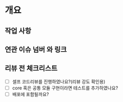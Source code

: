 # 개요

## 작업 사항

## 연관 이슈 넘버 와 링크

## 리뷰 전 체크리스트
- [ ] 셀프 코드리뷰를 진행하였나요?(리뷰 강도 확인용)
- [ ] core 혹은 공통 모듈 구현이라면 테스트를 추가하였나요?
- [ ] 배포에 포함될까요?
